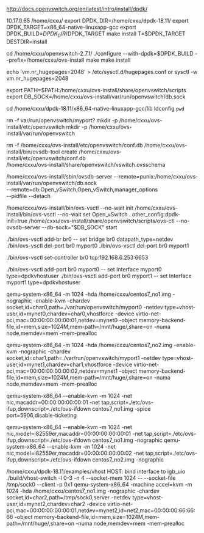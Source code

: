 
http://docs.openvswitch.org/en/latest/intro/install/dpdk/

10.17.0.65 /home/cxxu/
export DPDK_DIR=/home/cxxu/dpdk-18.11/
export DPDK_TARGET=x86_64-native-linuxapp-gcc
export DPDK_BUILD=$DPDK_DIR/$DPDK_TARGET
make install T=$DPDK_TARGET DESTDIR=install

cd /home/cxxu/openvswitch-2.7.1/
./configure --with-dpdk=$DPDK_BUILD --prefix=/home/cxxu/ovs-install
make
make install

echo 'vm.nr_hugepages=2048' > /etc/sysctl.d/hugepages.conf
or sysctl -w vm.nr_hugepages=2048

export PATH=$PATH:/home/cxxu/ovs-install/share/openvswitch/scripts
export DB_SOCK=/home/cxxu/ovs-install/var/run/openvswitch/db.sock

cd /home/cxxu/dpdk-18.11/x86_64-native-linuxapp-gcc/lib
ldconfig `pwd`

rm -f var/run/openvswitch/myport?
mkdir -p /home/cxxu/ovs-install/etc/openvswitch
mkdir -p /home/cxxu/ovs-install/var/run/openvswitch

rm -f /home/cxxu/ovs-install/etc/openvswitch/conf.db
/home/cxxu/ovs-install/bin/ovsdb-tool create /home/cxxu/ovs-install/etc/openvswitch/conf.db  \
       /home/cxxu/ovs-install/share/openvswitch/vswitch.ovsschema
 
/home/cxxu/ovs-install/sbin/ovsdb-server --remote=punix:/home/cxxu/ovs-install/var/run/openvswitch/db.sock \
--remote=db:Open_vSwitch,Open_vSwitch,manager_options \
--pidfile --detach 

/home/cxxu/ovs-install/bin/ovs-vsctl --no-wait init
/home/cxxu/ovs-install/bin/ovs-vsctl --no-wait set Open_vSwitch . other_config:dpdk-init=true
/home/cxxu/ovs-install/share/openvswitch/scripts/ovs-ctl --no-ovsdb-server --db-sock="$DB_SOCK" start


./bin/ovs-vsctl add-br br0 -- set bridge br0 datapath_type=netdev
./bin/ovs-vsctl del-port br0 myport0
./bin/ovs-vsctl del-port br0 myport1

./bin/ovs-vsctl set-controller br0 tcp:192.168.6.253:6653

./bin/ovs-vsctl add-port br0 myport0 -- set Interface myport0 type=dpdkvhostuser
./bin/ovs-vsctl add-port br0 myport1 -- set Interface myport1 type=dpdkvhostuser

qemu-system-x86_64 -m 1024 -hda /home/cxxu/centos7_no1.img -nographic -enable-kvm -chardev socket,id=char0,path=./var/run/openvswitch/myport0 -netdev type=vhost-user,id=mynet0,chardev=char0,vhostforce -device virtio-net-pci,mac=00:00:00:00:00:01,netdev=mynet0 -object memory-backend-file,id=mem,size=1024M,mem-path=/mnt/huge/,share=on -numa node,memdev=mem -mem-prealloc

qemu-system-x86_64 -m 1024 -hda /home/cxxu/centos7_no2.img -enable-kvm -nographic -chardev socket,id=char1,path=./var/run/openvswitch/myport1 -netdev type=vhost-user,id=mynet1,chardev=char1,vhostforce -device virtio-net-pci,mac=00:00:00:00:00:02,netdev=mynet1 -object memory-backend-file,id=mem,size=1024M,mem-path=/mnt/huge/,share=on -numa node,memdev=mem -mem-prealloc

qemu-system-x86_64 --enable-kvm -m 1024 -net nic,macaddr=00:00:00:00:00:01 -net tap,script=./etc/ovs-ifup,downscript=./etc/ovs-ifdown centos7_no1.img -spice port=5906,disable-ticketing

qemu-system-x86_64 --enable-kvm -m 1024 -net nic,model=i82559er,macaddr=00:00:00:00:00:01 -net tap,script=./etc/ovs-ifup,downscript=./etc/ovs-ifdown centos7_no1.img -nographic
qemu-system-x86_64 --enable-kvm -m 1024 -net nic,model=i82559er,macaddr=00:00:00:00:00:02 -net tap,script=./etc/ovs-ifup,downscript=./etc/ovs-ifdown centos7_no2.img -nographic


/home/cxxu/dpdk-18.11/examples/vhost
HOST: bind interface to igb_uio 
./build/vhost-switch -l 0-3 -n 4 --socket-mem 1024 -- --socket-file /tmp/sock0 --client -p 0x1
qemu-system-x86_64 -machine accel=kvm -m 1024 -hda /home/cxxu/centos7_no1.img -nographic -chardev socket,id=char2,path=/tmp/sock0,server -netdev type=vhost-user,id=mynet2,chardev=char2 -device virtio-net-pci,mac=00:00:00:00:00:01,netdev=mynet2,id=net2,mac=00:00:00:66:66:66 -object memory-backend-file,id=mem,size=1024M,mem-path=/mnt/huge/,share=on -numa node,memdev=mem -mem-prealloc

